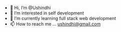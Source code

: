- 👋 Hi, I’m @Ushindhi
- 👀 I’m interested in self development
- 🌱 I’m currently learning full stack web development 
- 📫 How to reach me ... ushindhi@gmail.com

<!---
Ushindhi/Ushindhi is a ✨ special ✨ repository because its `README.md` (this file) appears on your GitHub profile.
You can click the Preview link to take a look at your changes.
--->
